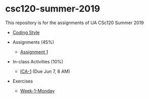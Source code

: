 # csc120-summer-2019
This repository is for the assignments of UA CSc120 Summer 2019

* [Coding Style](https://github.com/philoL/csc120-summer-2019-assignments/blob/master/coding-style.md#csc-120-programming-style)

* Assignments (45%)
	* [Assignment 1](https://github.com/philoL/csc120-summer-2019-assignments/blob/master/week-1/week-1.md#csc-120-summer-2019-assginment-1)

* In-class Activities (10%)
	* [ICA-1](https://github.com/philoL/csc120-summer-2019-assignments/blob/master/ICA/ica1.pdf) (Due Jun 7, 8 AM)

* Exercises
	* [Week-1-Monday](https://github.com/philoL/csc120-summer-2019-assignments/blob/master/week-1/exercises/ex-python-review-1.pdf)

